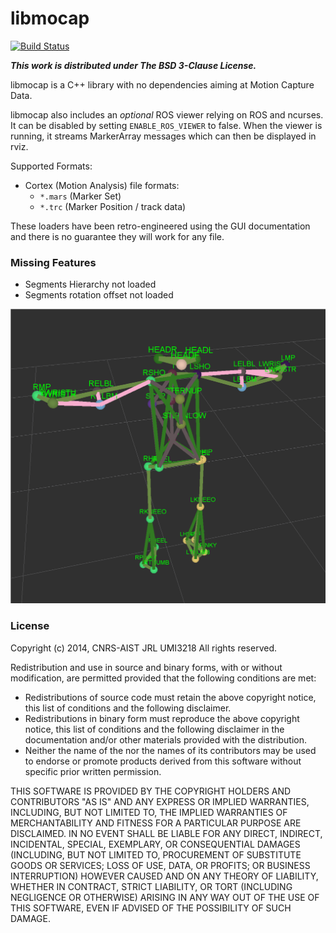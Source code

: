 libmocap
========

[![Build Status](https://travis-ci.org/jrl-umi3218/libmocap.svg?branch=master)](https://travis-ci.org/jrl-umi3218/libmocap)

***This work is distributed under The BSD 3-Clause License.***


libmocap is a C++ library with no dependencies aiming at Motion
Capture Data.

libmocap also includes an *optional* ROS viewer relying on ROS and
ncurses. It can be disabled by setting `ENABLE_ROS_VIEWER` to false.
When the viewer is running, it streams MarkerArray messages which can
then be displayed in rviz.


Supported Formats:

 - Cortex (Motion Analysis) file formats:
   - `*.mars` (Marker Set)
   - `*.trc` (Marker Position / track data)


These loaders have been retro-engineered using the GUI documentation
and there is no guarantee they will work for any file.


### Missing Features

 * Segments Hierarchy not loaded
 * Segments rotation offset not loaded


![rviz displaying motion capture data](doc/libmocap-viewer.png "rviz displaying motion capture data")


### License

Copyright (c) 2014, CNRS-AIST JRL UMI3218
All rights reserved.

Redistribution and use in source and binary forms, with or without
modification, are permitted provided that the following conditions are met:

* Redistributions of source code must retain the above copyright
notice, this list of conditions and the following disclaimer.
* Redistributions in binary form must reproduce the above copyright
notice, this list of conditions and the following disclaimer in the
documentation and/or other materials provided with the distribution.
* Neither the name of the <organization> nor the
names of its contributors may be used to endorse or promote products
derived from this software without specific prior written permission.

THIS SOFTWARE IS PROVIDED BY THE COPYRIGHT HOLDERS AND CONTRIBUTORS "AS IS" AND
ANY EXPRESS OR IMPLIED WARRANTIES, INCLUDING, BUT NOT LIMITED TO, THE IMPLIED
WARRANTIES OF MERCHANTABILITY AND FITNESS FOR A PARTICULAR PURPOSE ARE
DISCLAIMED. IN NO EVENT SHALL <COPYRIGHT HOLDER> BE LIABLE FOR ANY
DIRECT, INDIRECT, INCIDENTAL, SPECIAL, EXEMPLARY, OR CONSEQUENTIAL DAMAGES
(INCLUDING, BUT NOT LIMITED TO, PROCUREMENT OF SUBSTITUTE GOODS OR SERVICES;
LOSS OF USE, DATA, OR PROFITS; OR BUSINESS INTERRUPTION) HOWEVER CAUSED AND
ON ANY THEORY OF LIABILITY, WHETHER IN CONTRACT, STRICT LIABILITY, OR TORT
(INCLUDING NEGLIGENCE OR OTHERWISE) ARISING IN ANY WAY OUT OF THE USE OF THIS
SOFTWARE, EVEN IF ADVISED OF THE POSSIBILITY OF SUCH DAMAGE.
